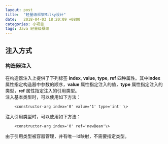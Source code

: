 ```yaml
---
layout: post
title:  "轻量级框架Milky设计"
date:   2018-04-03 18:20:09 +0800
categories: 小项目
tags: Java 轻量级框架
---
```


## **注入方式** ##
### **构造器注入** ###
在构造器注入上提供了下列标签 **index**, **value**, **type**, **ref** 四种属性。其中**index** 属性指定构造器中参数的顺序，**value** 属性指定注入的值，**type** 属性指定注入的类型，**ref** 属性指定注入的引用类型。  
注入基本类型时，可以使用如下方法：  
```
	<constructor-arg index='0' value='1' type='int' \>
```

注入引用类型时，可以使用如下方法：  
```
	<constructor-arg index='0' ref='newBean'\>
```  
由于引用类型被容器管理，并有唯一Id映射，不需要指定类型。



